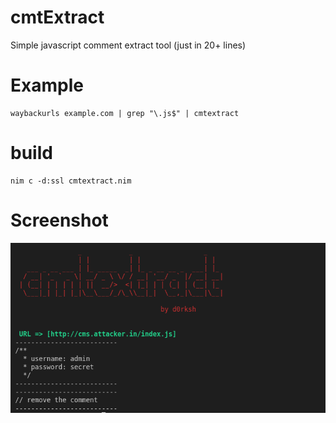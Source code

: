 # cmtExtract
Simple javascript comment extract tool (just in 20+ lines)

# Example

```
waybackurls example.com | grep "\.js$" | cmtextract
```

# build
```
nim c -d:ssl cmtextract.nim
```

# Screenshot

![image](https://raw.githubusercontent.com/d0rksh/cmtextract/main/screen.png)
